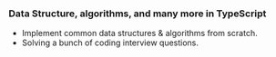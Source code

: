 ### Data Structure, algorithms, and many more in TypeScript

- Implement common data structures & algorithms from scratch.
- Solving a bunch of coding interview questions.